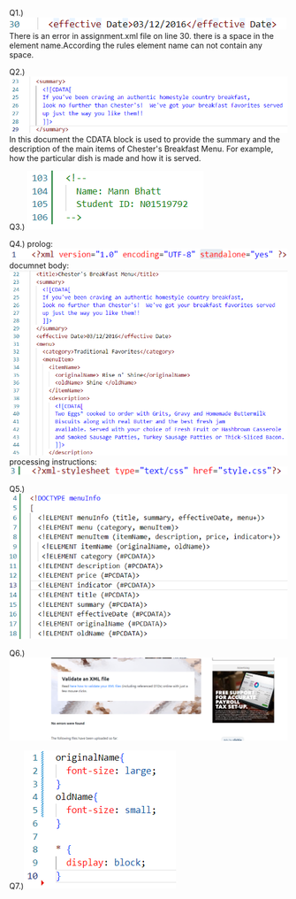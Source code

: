 Q1.) ![image info](../assignments/Assets/1.png)
There is an error in assignment.xml file on line 30.
there is a space in the element name.According the rules element name can not contain any space.

Q2.) ![image info](../assignments/Assets/2.png)
In this document the CDATA block is used to provide the summary and the description of the main items of 
Chester's Breakfast Menu.
For example, how the particular dish is made and how it is served.

Q3.) ![image info](../assignments/Assets/3.png)

Q4.) prolog: ![image info](../assignments/Assets/4_a.png)
   documnet body: ![image info](../assignments/Assets/4_b.png)
   processing instructions: ![image info](../assignments/Assets/4_c.png)

Q5.)![image info](../assignments/Assets/5.png)

Q6.)![image info](../assignments/Assets/6.png)

Q7.)![image info](../assignments/Assets/7.png)

